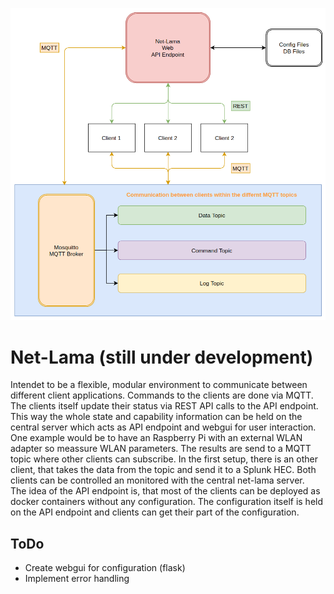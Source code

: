 ![Overview](https://github.com/fox27374/net-lama/blob/master/doc/net-lama-overview.png)

# Net-Lama (still under development)
Intendet to be a flexible, modular environment to communicate between different client applications. Commands to the clients are done via MQTT. The clients itself update their status via REST API calls to the API endpoint. This way the whole state and capability information can be held on the central server which acts as API endpoint and webgui for user interaction.  
One example would be to have an Raspberry Pi with an external WLAN adapter so meassure WLAN parameters. The results are send to a MQTT topic where other clients can subscribe. In the first setup, there is an other client, that takes the data from the topic and send it to a Splunk HEC. Both clients can be controlled an monitored with the central net-lama server.  
The idea of the API endpoint is, that most of the clients can be deployed as docker containers without any configuration. The configuration itself is held on the API endpoint and clients can get their part of the configuration.

## ToDo
* Create webgui for configuration (flask)
* Implement error handling